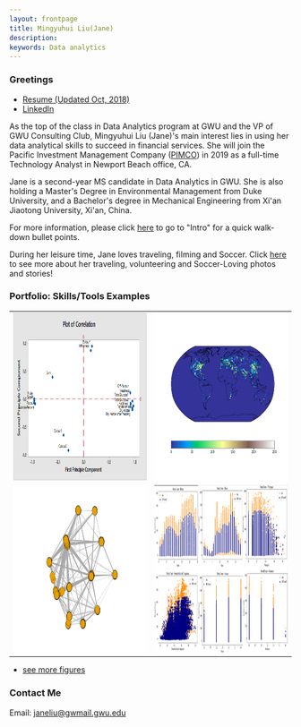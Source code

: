 ```yaml
---
layout: frontpage
title: Mingyuhui Liu(Jane)
description: 
keywords: Data analytics
---
```


### <a name="Bio"></a>Greetings
<div class="navbar">
  <div class="navbar-inner">
      <ul class="nav">
          <li><a href="{{ BASE_PATH }}/assets/Jane_v3.pdf">Resume (Updated Oct, 2018)</a></li>
          <!--<li><a href="https://mingyuhuiliu.github.io/">Github</a></li>-->
        <li><a href="https://www.linkedin.com/in/mingyuhuiliu/">LinkedIn</a></li>
      </ul>
  </div>
</div>

As the top of the class in Data Analytics program at GWU and the VP of GWU Consulting Club, Mingyuhui Liu (Jane)'s main interest lies in using her data analytical skills to succeed in financial services. She will join the Pacific Investment Management Company ([PIMCO](https://www.pimco.com/en-us)) in 2019 as a full-time Technology Analyst in Newport Beach office, CA. 

Jane is a second-year MS candidate in Data Analytics in GWU. She is also holding a Master's Degree in Environmental Management from Duke University, and a Bachelor's degree in Mechanical Engineering from Xi'an Jiaotong University, Xi'an, China. 

For more information, please click [here](https://mingyuhuiliu.github.io/pages/about.html) to go to "Intro" for a quick walk-down bullet points.

During her leisure time, Jane loves traveling, filming and Soccer. Click [here](https://mingyuhuiliu.github.io/pages/lifestyle.html) to see more about her traveling, volunteering and Soccer-Loving photos and stories!

### <a name="Portfolio"></a>Portfolio: Skills/Tools Examples

<table class="narrow">
<tr>
  <td class="left">
    <a href="pages/software.html#statistical">
        <img src="pages/loading.png" alt="PCA example" title="PCA example" style="width:400px;height:300px;"/>
    </a>
  </td>
  <td class="right">
    <a href="pages/Projects.html#master">
        <img src="pages/ECLIPSE2000ENESO2.png" alt="Matplotlib example" title="Matplotlib example" style="width:400px;height:300px;"/>
    </a>
  </td>
</tr>
<tr>
  <td class="left">
    <a href="pages/software.html#R">
        <img src="pages/egonetworks.png" alt="ego networks" title="Ego networks" style="width:400px;height:300px;"/>
    </a>
  </td>
  <td class="right">
    <a href="pages/Projects.html#capitalbikeshare">
        <img src="pages/image.png" alt="Business Intelligence" title="Business Intelligence" style="width:400px;height:300px;"/>
    </a>
  </td>
</tr>
</table>

<div class="navbar">
  <div class="navbar-inner">
      <ul class="nav">
          <li><a href="morefigs.html">see more figures</a></li>
      </ul>
  </div>
</div>

### <a name="ContactMe"></a>Contact Me
Email: janeliu@gwmail.gwu.edu
